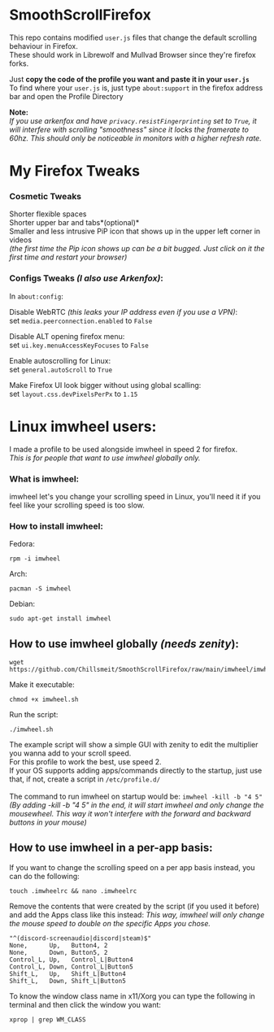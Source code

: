 # SmoothScrollFirefox

This repo contains modified `user.js` files that change the default scrolling behaviour in Firefox.<br>
These should work in Librewolf and Mullvad Browser since they're firefox forks.<br>

Just **copy the code of the profile you want and paste it in your `user.js`**<br>
To find where your `user.js` is, just type ```about:support``` in the firefox address bar and open the Profile Directory<br>

**Note:**<br>
*If you use arkenfox and have ```privacy.resistFingerprinting``` set to ```True```, it will interfere with scrolling "smoothness" since it locks the framerate to 60hz.
This should only be noticeable in monitors with a higher refresh rate.*

# My Firefox Tweaks

### Cosmetic Tweaks

Shorter flexible spaces<br>
Shorter upper bar and tabs*(optional)*<br>
Smaller and less intrusive PiP icon that shows up in the upper left corner in videos<br>
*(the first time the Pip icon shows up can be a bit bugged. Just click on it the first time and restart your browser)*

### Configs Tweaks *(I also use Arkenfox)*:
In `about:config`:<br>

Disable WebRTC *(this leaks your IP address even if you use a VPN)*:<br>
set `media.peerconnection.enabled` to `False`<br>

Disable ALT opening firefox menu:<br>
set `ui.key.menuAccessKeyFocuses` to `False`<br>

Enable autoscrolling for Linux:<br>
set `general.autoScroll` to `True`<br>

Make Firefox UI look bigger without using global scalling:<br>
set `layout.css.devPixelsPerPx` to `1.15`<br>

# Linux imwheel users:

I made a profile to be used alongside imwheel in speed 2 for firefox.<br>
*This is for people that want to use imwheel globally only.*<br>

### What is imwheel:

imwheel let's you change your scrolling speed in Linux, you'll need it if you feel like your scrolling speed is too slow.<br>
### How to install imwheel:

Fedora:
```
rpm -i imwheel
```
Arch:
```
pacman -S imwheel
```
Debian:
```
sudo apt-get install imwheel
```
## How to use imwheel globally *(needs zenity*):
```
wget https://github.com/Chillsmeit/SmoothScrollFirefox/raw/main/imwheel/imwheel.sh
```
Make it executable:
```
chmod +x imwheel.sh
```
Run the script:
```
./imwheel.sh
```

The example script will show a simple GUI with zenity to edit the multiplier you wanna add to your scroll speed.<br>
For this profile to work the best, use speed 2.<br>
If your OS supports adding apps/commands directly to the startup, just use that, if not, create a script in ```/etc/profile.d/```<br>
<br>
The command to run imwheel on startup would be:  ```imwheel -kill -b "4 5"```<br>
*(By adding -kill -b "4 5" in the end, it will start imwheel and only change the mousewheel. This way it won't interfere with the forward and backward buttons in your mouse)*

## How to use imwheel in a per-app basis:

If you want to change the scrolling speed on a per app basis instead, you can do the following:<br>
```
touch .imwheelrc && nano .imwheelrc
```
Remove the contents that were created by the script (if you used it before) and add the Apps class like this instead:
*This way, imwheel will only change the mouse speed to double on the specific Apps you chose.*
```
"^(discord-screenaudio|discord|steam)$"
None,      Up,   Button4, 2
None,      Down, Button5, 2
Control_L, Up,   Control_L|Button4
Control_L, Down, Control_L|Button5
Shift_L,   Up,   Shift_L|Button4
Shift_L,   Down, Shift_L|Button5
```
To know the window class name in x11/Xorg you can type the following in terminal and then click the window you want:
```
xprop | grep WM_CLASS
```
